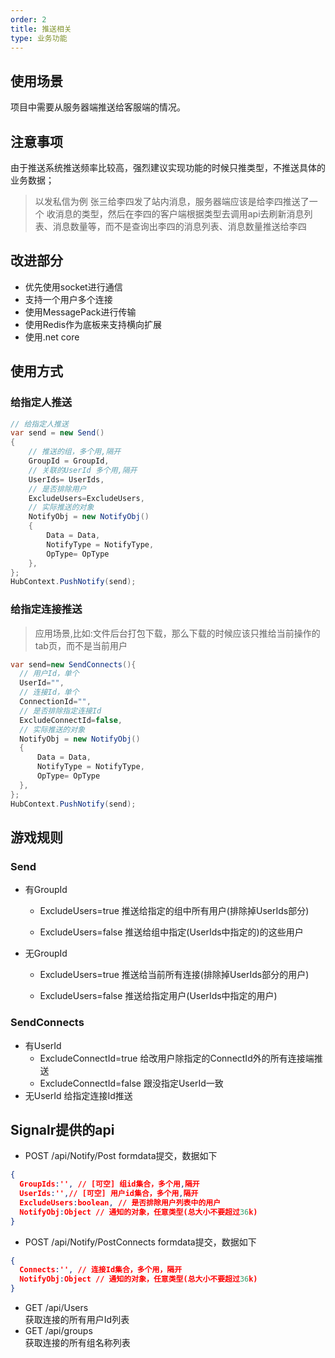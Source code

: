 ```yaml
---
order: 2
title: 推送相关
type: 业务功能
---
```


## 使用场景
项目中需要从服务器端推送给客服端的情况。

## 注意事项
由于推送系统推送频率比较高，强烈建议实现功能的时候只推类型，不推送具体的业务数据；  

> 以发私信为例
张三给李四发了站内消息，服务器端应该是给李四推送了一个 收消息的类型，然后在李四的客户端根据类型去调用api去刷新消息列表、消息数量等，而不是查询出李四的消息列表、消息数量推送给李四



## 改进部分
- 优先使用socket进行通信
- 支持一个用户多个连接
- 使用MessagePack进行传输
- 使用Redis作为底板来支持横向扩展
- 使用.net core


## 使用方式

### 给指定人推送
``` C#
// 给指定人推送
var send = new Send()
{
    // 推送的组，多个用,隔开
    GroupId = GroupId,
    // 关联的UserId 多个用,隔开
    UserIds= UserIds,
    // 是否排除用户
    ExcludeUsers=ExcludeUsers,
    // 实际推送的对象
    NotifyObj = new NotifyObj()
    {
        Data = Data,
        NotifyType = NotifyType,
        OpType= OpType
    },
};
HubContext.PushNotify(send);
```

### 给指定连接推送
> 应用场景,比如:文件后台打包下载，那么下载的时候应该只推给当前操作的tab页，而不是当前用户
``` C#
var send=new SendConnects(){
  // 用户Id，单个
  UserId="",
  // 连接Id，单个
  ConnectionId="",
  // 是否排除指定连接Id
  ExcludeConnectId=false,
  // 实际推送的对象
  NotifyObj = new NotifyObj()
  {
      Data = Data,
      NotifyType = NotifyType,
      OpType= OpType
  },
};
HubContext.PushNotify(send);
```

## 游戏规则

### Send
* 有GroupId
  * ExcludeUsers=true
    推送给指定的组中所有用户(排除掉UserIds部分)

  * ExcludeUsers=false
    推送给组中指定(UserIds中指定的)的这些用户

* 无GroupId
  * ExcludeUsers=true
    推送给当前所有连接(排除掉UserIds部分的用户)

  * ExcludeUsers=false
    推送给指定用户(UserIds中指定的用户)

### SendConnects
* 有UserId
  * ExcludeConnectId=true
    给改用户除指定的ConnectId外的所有连接端推送
  * ExcludeConnectId=false
    跟没指定UserId一致
* 无UserId
  给指定连接Id推送


## Signalr提供的api
- POST /api/Notify/Post
formdata提交，数据如下
``` json
{
  GroupIds:'', // [可空] 组id集合，多个用,隔开
  UserIds:'',// [可空] 用户id集合，多个用,隔开
  ExcludeUsers:boolean, // 是否排除用户列表中的用户
  NotifyObj:Object // 通知的对象，任意类型(总大小不要超过36k)
}
```

- POST /api/Notify/PostConnects
formdata提交，数据如下
``` json
{
  Connects:'', // 连接Id集合，多个用，隔开
  NotifyObj:Object // 通知的对象，任意类型(总大小不要超过36k)
}
```

- GET /api/Users   
获取连接的所有用户Id列表
- GET /api/groups  
获取连接的所有组名称列表
